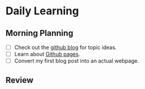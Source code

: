 # Daily Learning
## Morning Planning
- [ ] Check out the [github blog](https://github.blog/) for topic ideas.
- [ ] Learn about [Github pages](https://skills.github.com/#first-day-on-github).
- [ ] Convert my first blog post into an actual webpage.
## Review

